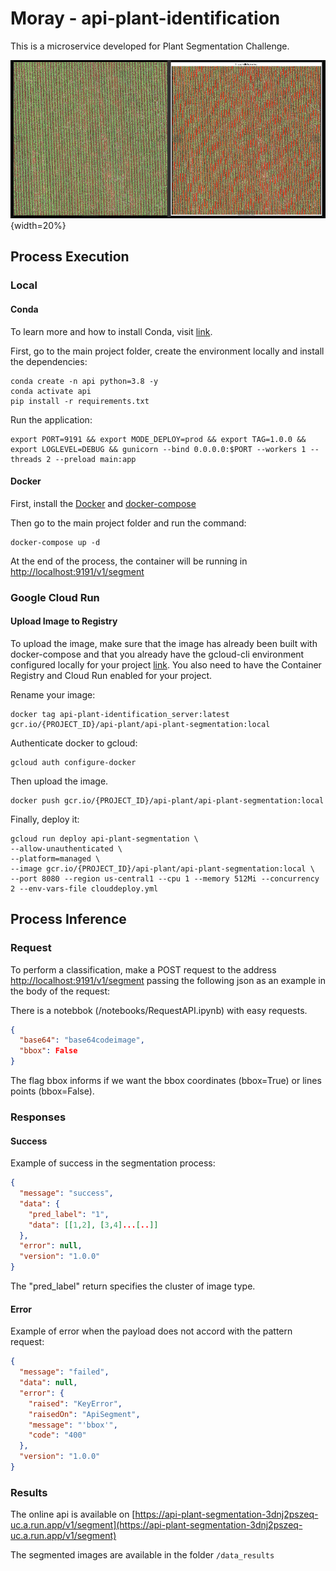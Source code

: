 # Moray - api-plant-identification

This is a microservice developed for Plant Segmentation Challenge.

![alt text](./doc/img1.png){width=20%}

## Process Execution

### Local

#### Conda

To learn more and how to install Conda, visit [link](https://conda.io/projects/conda/en/latest/user-guide/install/index.html).

First, go to the main project folder, create the environment locally and install the dependencies:

```console
conda create -n api python=3.8 -y
conda activate api
pip install -r requirements.txt
```

Run the application:

```console
export PORT=9191 && export MODE_DEPLOY=prod && export TAG=1.0.0 && export LOGLEVEL=DEBUG && gunicorn --bind 0.0.0.0:$PORT --workers 1 --threads 2 --preload main:app
```

#### Docker

First, install the [Docker](https://docs.docker.com/engine/install/) and [docker-compose](https://github.com/docker/compose)

Then go to the main project folder and run the command:

```console
docker-compose up -d
```

At the end of the process, the container will be running in [http://localhost:9191/v1/segment](http://localhost:9191/v1/segment)

### Google Cloud Run

#### Upload Image to Registry

To upload the image, make sure that the image has already been built with docker-compose and that you already have the gcloud-cli environment configured locally for your project [link](https://cloud.google.com/sdk/docs/install?hl=pt-br). You also need to have the Container Registry and Cloud Run enabled for your project.

Rename your image:

```console
docker tag api-plant-identification_server:latest gcr.io/{PROJECT_ID}/api-plant/api-plant-segmentation:local
```

Authenticate docker to gcloud:

```console
gcloud auth configure-docker
```

Then upload the image.

```console
docker push gcr.io/{PROJECT_ID}/api-plant/api-plant-segmentation:local
```

Finally, deploy it:

```console
gcloud run deploy api-plant-segmentation \
--allow-unauthenticated \
--platform=managed \
--image gcr.io/{PROJECT_ID}/api-plant/api-plant-segmentation:local \
--port 8080 --region us-central1 --cpu 1 --memory 512Mi --concurrency 2 --env-vars-file clouddeploy.yml
```

## Process Inference

### Request

To perform a classification, make a POST request to the address [http://localhost:9191/v1/segment](http://localhost:9191/v1/segment) passing the following json as an example in the body of the request:

There is a notebbok (/notebooks/RequestAPI.ipynb) with easy requests.

```json
{
  "base64": "base64codeimage",
  "bbox": False
}
```

The flag bbox informs if we want the bbox coordinates (bbox=True) or lines points (bbox=False).

### Responses

#### Success

Example of success in the segmentation process:

```json
{
  "message": "success",
  "data": {
    "pred_label": "1",
    "data": [[1,2], [3,4]...[..]]
  },
  "error": null,
  "version": "1.0.0"
}
```

The "pred_label" return specifies the cluster of image type.

#### Error

Example of error when the payload does not accord with the pattern request:

```json
{
  "message": "failed",
  "data": null,
  "error": {
    "raised": "KeyError",
    "raisedOn": "ApiSegment",
    "message": "'bbox'",
    "code": "400"
  },
  "version": "1.0.0"
}
```

### Results

The online api is available on [https://api-plant-segmentation-3dnj2pszeq-uc.a.run.app/v1/segment](https://api-plant-segmentation-3dnj2pszeq-uc.a.run.app/v1/segment)

The segmented images are available in the folder `/data_results`
